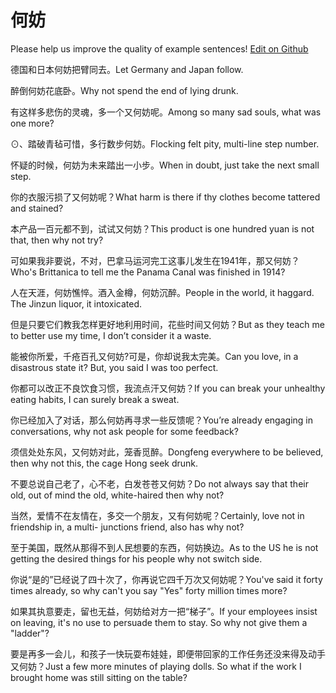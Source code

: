 # 何妨

Please help us improve the quality of example sentences! [Edit on Github](https://github.com/jiyushe/jiyu-example-sentence-source/blob/main/chinese/hefang.md)

<p><span class="chinese">德国和日本何妨把臂同去。</span><span class="english">Let Germany and Japan follow.</span></p>

<p><span class="chinese">醉倒何妨花底卧。</span><span class="english">Why not spend the end of lying drunk.</span></p>

<p><span class="chinese">有这样多悲伤的灵魂，多一个又何妨呢。</span><span class="english">Among so many sad souls, what was one more?</span></p>

<p><span class="chinese">⊙、踏破青毡可惜，多行数步何妨。</span><span class="english">Flocking felt pity, multi-line step number.</span></p>

<p><span class="chinese">怀疑的时候，何妨为未来踏出一小步。</span><span class="english">When in doubt, just take the next small step.</span></p>

<p><span class="chinese">你的衣服污损了又何妨呢？</span><span class="english">What harm is there if thy clothes become tattered and stained?</span></p>

<p><span class="chinese">本产品一百元都不到，试试又何妨？</span><span class="english">This product is one hundred yuan is not that, then why not try?</span></p>

<p><span class="chinese">可如果我非要说，不对，巴拿马运河完工这事儿发生在1941年，那又何妨？</span><span class="english">Who's Brittanica to tell me the Panama Canal was finished in 1914?</span></p>

<p><span class="chinese">人在天涯，何妨憔悴。酒入金樽，何妨沉醉。</span><span class="english">People in the world, it haggard. The Jinzun liquor, it intoxicated.</span></p>

<p><span class="chinese">但是只要它们教我怎样更好地利用时间，花些时间又何妨？</span><span class="english">But as they teach me to better use my time, I don’t consider it a waste.</span></p>

<p><span class="chinese">能被你所爱，千疮百孔又何妨?可是，你却说我太完美。</span><span class="english">Can you love, in a disastrous state it? But, you said I was too perfect.</span></p>

<p><span class="chinese">你都可以改正不良饮食习惯，我流点汗又何妨？</span><span class="english">If you can break your unhealthy eating habits, I can surely break a sweat.</span></p>

<p><span class="chinese">你已经加入了对话，那么何妨再寻求一些反馈呢？</span><span class="english">You’re already engaging in conversations, why not ask people for some feedback?</span></p>

<p><span class="chinese">须信处处东风，又何妨对此，笼香觅醉。</span><span class="english">Dongfeng everywhere to be believed, then why not this, the cage Hong seek drunk.</span></p>

<p><span class="chinese">不要总说自己老了，心不老，白发苍苍又何妨？</span><span class="english">Do not always say that their old, out of mind the old, white-haired then why not?</span></p>

<p><span class="chinese">当然，爱情不在友情在，多交一个朋友，又有何妨呢？</span><span class="english">Certainly, love not in friendship in, a multi- junctions friend, also has why not?</span></p>

<p><span class="chinese">至于美国，既然从那得不到人民想要的东西，何妨换边。</span><span class="english">As to the US he is not getting the desired things for his people why not switch side.</span></p>

<p><span class="chinese">你说“是的”已经说了四十次了，你再说它四千万次又何妨呢？</span><span class="english">You've said it forty times already, so why can't you say "Yes" forty million times more?</span></p>

<p><span class="chinese">如果其执意要走，留也无益，何妨给对方一把“梯子”。</span><span class="english">If your employees insist on leaving, it's no use to persuade them to stay. So why not give them a "ladder"?</span></p>

<p><span class="chinese">要是再多一会儿，和孩子一快玩耍布娃娃，即便带回家的工作任务还没来得及动手又何妨？</span><span class="english">Just a few more minutes of playing dolls. So what if the work I brought home was still sitting on the table?</span></p>

